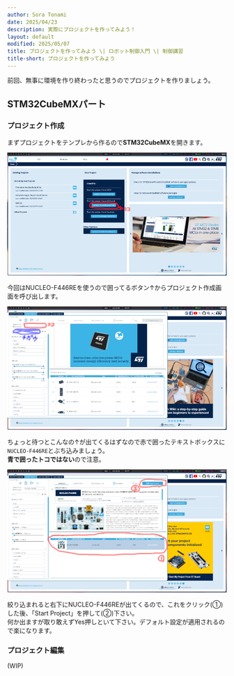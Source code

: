 ```yaml
---
author: Sora Tonami
date: 2025/04/23
description: 実際にプロジェクトを作ってみよう！
layout: default
modified: 2025/05/07
title: プロジェクトを作ってみよう \| ロボット制御入門 \| 制御講習
title-short: プロジェクトを作ってみよう
---
```


前回、無事に環境を作り終わったと思うのでプロジェクトを作りましょう。

## STM32CubeMXパート

### プロジェクト作成

まずプロジェクトをテンプレから作るので**STM32CubeMX**を開きます。

![STM32CubeMXのトップ画面]

今回はNUCLEO-F446REを使うので囲ってるボタン↑からプロジェクト作成画面を呼び出します。

![STM32CubeMXのプロジェクト作成画面、初期状態]

ちょっと待つとこんなの↑が出てくるはずなので赤で囲ったテキストボックスに`NUCLEO-F446RE`とぶち込みましょう。\
**青で囲ったトコではない**ので注意。

![STM32CubeMXのプロジェクト作成画面、NUCLEO-F446REを選択している状態]

絞り込まれると右下にNUCLEO-F446REが出てくるので、これをクリック(①)した後、「Start Project」を押して(②)下さい。\
何か出ますが取り敢えずYes押しといて下さい。デフォルト設定が適用されるので楽になります。

### プロジェクト編集

(WIP)

[stm32cubemxのトップ画面]: /assets/lessons/program/cubemx-top.png
[stm32cubemxのプロジェクト作成画面、nucleo-f446reを選択している状態]: /assets/lessons/program/cubemx-create-2.png
[stm32cubemxのプロジェクト作成画面、初期状態]: /assets/lessons/program/cubemx-create-1.png
